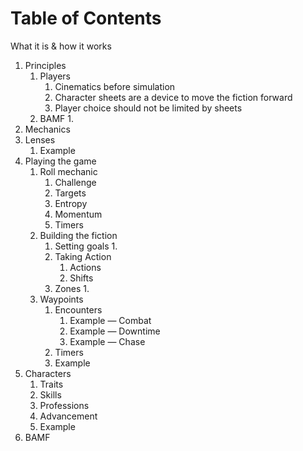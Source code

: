 # Table of Contents

What it is & how it works

1. Principles
    1. Players
        1. Cinematics before simulation
        2. Character sheets are a device to move the fiction forward
        3. Player choice should not be limited by sheets
    2. BAMF
        1. 
2. Mechanics
3. Lenses
    1. Example
4. Playing the game
    1. Roll mechanic
        1. Challenge
        2. Targets
        3. Entropy
        4. Momentum
        5. Timers
    2. Building the fiction
        1. Setting goals
            1. 
        2. Taking Action
            1. Actions
            2. Shifts
        3. Zones
            1. 
    3. Waypoints
        1. Encounters
            1. Example — Combat
            2. Example — Downtime
            3. Example — Chase
        2. Timers
        3. Example
5. Characters
    1. Traits
    2. Skills
    3. Professions
    4. Advancement
    5. Example
6. BAMF